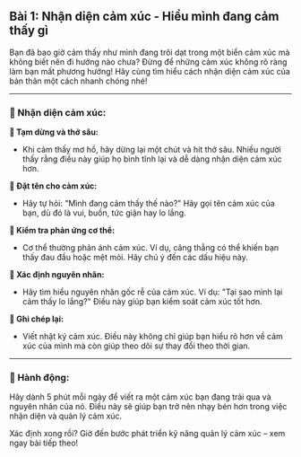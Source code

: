 ## Bài 1: Nhận diện cảm xúc - Hiểu mình đang cảm thấy gì

Bạn đã bao giờ cảm thấy như mình đang trôi dạt trong một biển cảm xúc mà không biết nên đi hướng nào chưa? Đừng để những cảm xúc không rõ ràng làm bạn mất phương hướng! Hãy cùng tìm hiểu cách nhận diện cảm xúc của bản thân một cách nhanh chóng nhé!

---

### 📌 Nhận diện cảm xúc:

**🔹 Tạm dừng và thở sâu:**
- Khi cảm thấy mơ hồ, hãy dừng lại một chút và hít thở sâu. Nhiều người thấy rằng điều này giúp họ bình tĩnh lại và dễ dàng nhận diện cảm xúc hơn.

**🔹 Đặt tên cho cảm xúc:**
- Hãy tự hỏi: "Mình đang cảm thấy thế nào?" Hãy gọi tên cảm xúc của bạn, dù đó là vui, buồn, tức giận hay lo lắng.

**🔹 Kiểm tra phản ứng cơ thể:**
- Cơ thể thường phản ánh cảm xúc. Ví dụ, căng thẳng có thể khiến bạn thấy đau đầu hoặc mệt mỏi. Hãy chú ý đến các dấu hiệu này.

**🔹 Xác định nguyên nhân:**
- Hãy tìm hiểu nguyên nhân gốc rễ của cảm xúc. Ví dụ: "Tại sao mình lại cảm thấy lo lắng?" Điều này giúp bạn kiểm soát cảm xúc tốt hơn.

**🔹 Ghi chép lại:**
- Viết nhật ký cảm xúc. Điều này không chỉ giúp bạn hiểu rõ hơn về cảm xúc của mình mà còn giúp theo dõi sự thay đổi theo thời gian.

---

### 🚀 Hành động:

Hãy dành 5 phút mỗi ngày để viết ra một cảm xúc bạn đang trải qua và nguyên nhân của nó. Điều này sẽ giúp bạn trở nên nhạy bén hơn trong việc nhận diện và quản lý cảm xúc.

Xác định xong rồi? Giờ đến bước phát triển kỹ năng quản lý cảm xúc – xem ngay bài tiếp theo!